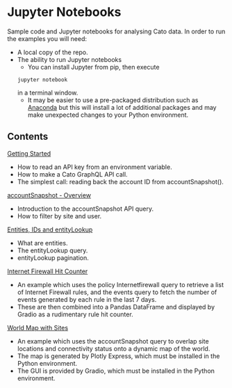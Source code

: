 # Jupyter Notebooks
Sample code and Jupyter notebooks for analysing Cato data. In order to run the examples you will need:

- A local copy of the repo.
- The ability to run Jupyter notebooks
  - You can install Jupyter from pip, then execute 
  ```
  jupyter notebook
  ```
  in a terminal window.
  - It may be easier to use a pre-packaged distribution such as [Anaconda](https://www.anaconda.com/download) but this will install a lot of additional packages and may make unexpected changes to your Python environment.

## Contents

[Getting Started](https://github.com/catonetworks/data-analytics/blob/main/notebooks/Getting%20Started.ipynb)
* How to read an API key from an environment variable.
* How to make a Cato GraphQL API call.
* The simplest call: reading back the account ID from accountSnapshot().

[accountSnapshot - Overview](https://github.com/catonetworks/data-analytics/blob/main/notebooks/accountSnapshot%20-%20Overview.ipynb)
* Introduction to the accountSnapshot API query.
* How to filter by site and user.

[Entities, IDs and entityLookup](https://github.com/catonetworks/data-analytics/blob/main/notebooks/Entities%2C%20IDs%20and%20entityLookup.ipynb)
* What are entities.
* The entityLookup query.
* entityLookup pagination.

[Internet Firewall Hit Counter](https://github.com/catonetworks/data-analytics/blob/main/notebooks/Internet%20Firewall%20Hit%20Counter.ipynb)
* An example which uses the policy Internetfirewall query to retrieve a list of Internet Firewall rules, and the events query to fetch the number of events generated by each rule in the last 7 days.
* These are then combined into a Pandas DataFrame and displayed by Gradio as a rudimentary rule hit counter.

[World Map with Sites](https://github.com/catonetworks/data-analytics/blob/main/notebooks/World%20Map%20with%20Sites.ipynb)
* An example which uses the accountSnapshot query to overlap site locations and connectivity status onto a dynamic map of the world.
* The map is generated by Plotly Express, which must be installed in the Python environment.
* The GUI is provided by Gradio, which must be installed in the Python environment.